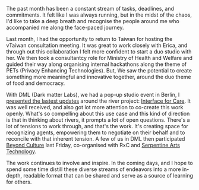 The past month has been a constant stream of tasks, deadlines, and commitments. It felt like I was always running, but in the midst of the chaos, I'd like to take a deep breath and recognise the people around me who accompanied me along the face-paced journey.

Last month, I had the opportunity to return to Taiwan for hosting the vTaiwan consultation meeting. It was great to work closely with Erica, and through out this collaboration I felt more confident to start a duo studio with her. We then took a consultantcy role for Ministry of Health and Welfare and guided their way along organising internal hackathons along the theme of PETs (Privacy Enhancing Technologies). But, We saw the potential to create something more meaningful and innovative together, around the duo theme of food and democracy.

With DML (Dark matter Labs), we had a pop-up studio event in Berlin, I [presented the lastest updates](https://lu.ma/dm-civic-tech) around the river project: [Interface for Care](https://shuyanglin.com/#/projects/river-chatbot). It was well received, and also got lot more attention to co-create this work openly. What's so compelling about this use case and this kind of direction is that in thinking about rivers, it prompts a lot of open questions. There's a lot of tensions to work through, and that's the work. It's creating space for recognizing agents, empowering them to negotiate on their behalf and to reconcile with that inherent tension. A few of us in DML then participated [Beyond Culture](https://www.serpentinegalleries.org/whats-on/beyond-cultures-of-ownership/) last Friday, co-organised with RxC and [Serpentine Arts Technology](https://www.serpentinegalleries.org/).

The work continues to involve and inspire. In the coming days, and I hope to spend some time distill these diverse streams of endeavors into a more in-depth, readable format that can be shared and serve as a source of learning for others.
